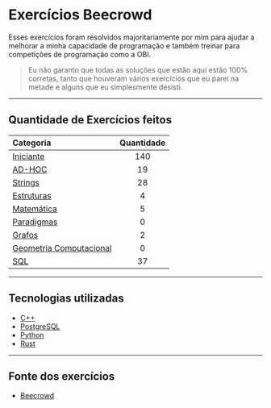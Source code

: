 # Exercícios Beecrowd
Esses exercícios foram resolvidos majoritariamente por mim para ajudar a melhorar a minha capacidade de programação e também treinar para competições de programação como a OBI.

> Eu não garanto que todas as soluções que estão aqui estão 100% corretas, tanto que houveram vários exercícios que eu parei na metade e alguns que eu simplesmente desisti.

***

## Quantidade de Exercícios feitos

| **Categoria** | **Quantidade** |
|:---|:---:|
| <a href="Iniciante">Iniciante</a> | 140 |
| <a href="AD-HOC">AD-HOC</a> | 19 |
| <a href="Strings">Strings</a> | 28 |
| <a href="Estruturas">Estruturas</a> | 4 |
| <a href="Matemática">Matemática</a> | 5 |
| <a href="Paradigmas">Paradigmas</a> | 0 |
| <a href="Grafos">Grafos</a> | 2 |
| <a href="Geometria Computacional">Geometria Computacional</a> | 0 |
| <a href="SQL">SQL</a> | 37 |

***

## Tecnologias utilizadas
- [C++](https://www.cplusplus.com/)
- [PostgreSQL](https://www.postgresql.org/)
- [Python](https://www.python.org/)
- [Rust](https://www.rust-lang.org/)

***

## Fonte dos exercícios
- [Beecrowd](https://www.beecrowd.com.br/judge/en/categories)
